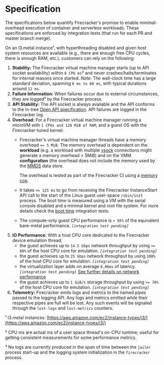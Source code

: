 # Specification

The specifications below quantify Firecracker's promise to enable
minimal-overhead execution of container and serverless workloads. These
specifications are enforced by integration tests (that run for each PR and
master branch merge).

On an I3.metal instance¹, with hyperthreading disabled and given host system
resources are available (e.g., there are enough free CPU cycles, there is
enough RAM, etc.), customers can rely on the following:

1. **Stability:** The Firecracker virtual machine manager starts (up to API
   socket availability) within `8 CPU ms`² and never crashes/halts/terminates
   for internal reasons once started. _Note_: The wall-clock time has a large
   standard deviation, spanning `6 ms to 60 ms`, with typical durations around
   `12 ms`.
1. **Failure Information:** When failures occur due to external circumstances,
   they are logged³ by the Firecracker process.
1. **API Stability:** The API socket is always available and the API conforms
   to the in-tree
   [Open API specification](src/api_server/swagger/firecracker.yaml). API failures
   are logged in the Firecracker log.
1. **Overhead:** For a Firecracker virtual machine manager running a microVM
   with `1 CPUs and 128 MiB of RAM`, and a guest OS with the Firecracker-tuned
   kernel:
   - Firecracker's virtual machine manager threads have a memory overhead
     `<= 5 MiB`. The memory overhead is dependent on the **workload** (e.g. a
     workload with multiple [vsock](docs/vsock.md) connections might generate a
     memory overhead > 5MiB) and on the VMM **configuration** (the overhead
     does not include the memory used by the [MMDS](docs/mmds/mmds-design.md)
     data store.

     The overhead is tested as part of the Firecracker CI using a
     [memory cop](tests/host_tools/memory.py).
   - It takes `<= 125 ms` to go from receiving the Firecracker InstanceStart
     API call to the start of the Linux guest user-space `/sbin/init` process.
     The boot time is measured using a VM with the serial console disabled
     and a minimal kernel and root file system. For more details check the
     [boot time](tests/integration_tests/build-dependent/performance/test_boottime.py)
     integration tests.
   - The compute-only guest CPU performance is `> 95%` of the equivalent
     bare-metal performance. _`[integration test pending]`_
1. **IO Performance:** With a host CPU core dedicated to the Firecracker device
   emulation thread,
   - the guest achieves up to `14.5 Gbps` network throughput by using `<= 80%`
     of the host CPU core for emulation. _`[integration test pending]`_
   - the guest achieves up to `25 Gbps` network throughput by using `100%`
     of the host CPU core for emulation. _`[integration test pending]`_
   - the virtualization layer adds on average `0.06ms` of latency.
     _`[integration test pending]`_
     [See further details on network performance](docs/network-performance.md)
   - the guest achieves up to `1 GiB/s` storage throughput by using `<= 70%`
     of the host CPU core for emulation. _`[integration test pending]`_
1. **Telemetry:** Firecracker emits logs and metrics to the named pipes passed
   to the logging API. Any logs and metrics emitted while their respective
   pipes are full will be lost. Any such events will be signaled through the
   `lost-logs` and `lost-metrics` counters.

¹ I3.metal instances:
[https://aws.amazon.com/ec2/instance-types/i3/](https://aws.amazon.com/ec2/instance-types/i3/)

² CPU ms are actual ms of a user space thread's on-CPU runtime; useful for
  getting consistent measurements for some performance metrics.

³ No logs are currently produced in the span of time between the `jailer`
  process start-up and the logging system initialization in the `firecracker`
  process.
